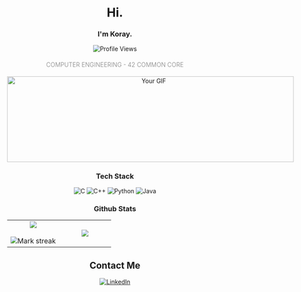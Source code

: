<h1 align="center">Hi.</h1>

<h3 align="center">I'm Koray.</h3>

<div align="center">
  <img src="https://komarev.com/ghpvc/?username=koraymullaoglu&label=Profile%20views&color=brightgreen&style=flat" alt="Profile Views" />
</div>
<h4 align="center" style="font-weight: 300; color: gray;">COMPUTER ENGINEERING - 42 COMMON CORE</h4>



<div align="center" style="width: 670; overflow: hidden;">
  <img src="https://media1.giphy.com/media/v1.Y2lkPTc5MGI3NjExMWV4MDN3aTQwN2p4OXE3Y243Z3l4MWhrd2tjYTZhNnc2ZTBmcmcxcCZlcD12MV9pbnRlcm5hbF9naWZfYnlfaWQmY3Q9Zw/3o7qDDII8SN0JYnpjq/giphy.gif" alt="Your GIF" style="width: 100%; height: 200px; object-fit: cover;" />
</div>

<h3 align="center">Tech Stack</h3>

<div align="center">
  <img src="https://img.shields.io/badge/c-%2300599C.svg?style=for-the-badge&logo=c&logoColor=white" alt="C" />
  <img src="https://img.shields.io/badge/c++-%2300599C.svg?style=for-the-badge&logo=c%2B%2B&logoColor=white" alt="C++" />
  <img src="https://img.shields.io/badge/python-3670A0?style=for-the-badge&logo=python&logoColor=ffdd54" alt="Python" />
  <img src="https://img.shields.io/badge/java-%23ED8B00.svg?style=for-the-badge&logo=openjdk&logoColor=white" alt="Java" />
</div>

<h3 align="center">Github Stats</h2>
<p align="center">
  <table align="center">
    <tr border="none">
      <td width="50%" align="center">
        <img align="center" src="https://github-readme-stats.vercel.app/api?username=koraymullaoglu&theme=dark&show_icons=true&count_private=true" />
        <br></br>
        <img title="🔥 Get streak stats for your profile at git.io/streak-stats" alt="Mark streak" src="https://github-readme-streak-stats.herokuapp.com/?user=koraymullaoglu&theme=dark&hide_border=false" /> 
      </td>
      <td width="50%" align="center">
        <img align="center" src="https://github-readme-stats.anuraghazra1.vercel.app/api/top-langs/?username=koraymullaoglu&theme=dark&hide_border=false&no-bg=true&no-frame=true&langs_count=10"/>
      </td>
    </tr>
  </table>
</p>


<h2 align="center">Contact Me</h2>
<div align="center">
  <a href="https://www.linkedin.com/in/koraymullaoglu/" target="_blank">
    <img src="https://img.shields.io/badge/LinkedIn-0A66C2?style=for-the-badge&logo=linkedin&logoColor=white" alt="LinkedIn" />
  </a>
</div>

